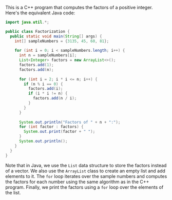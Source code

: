 This is a C++ program that computes the factors of a positive integer. Here's the equivalent Java code:
```java
import java.util.*;

public class Factorization {
  public static void main(String[] args) {
    int[] sampleNumbers = {3135, 45, 60, 81};
    
    for (int i = 0; i < sampleNumbers.length; i++) {
      int n = sampleNumbers[i];
      List<Integer> factors = new ArrayList<>();
      factors.add(1);
      factors.add(n);
      
      for (int i = 2; i * i <= n; i++) {
        if (n % i == 0) {
          factors.add(i);
          if (i * i != n) {
            factors.add(n / i);
          }
        }
      }
      
      System.out.println("Factors of " + n + ":");
      for (int factor : factors) {
        System.out.print(factor + " ");
      }
      System.out.println();
    }
  }
}
```
Note that in Java, we use the `List` data structure to store the factors instead of a vector. We also use the `ArrayList` class to create an empty list and add elements to it. The `for` loop iterates over the sample numbers and computes the factors for each number using the same algorithm as in the C++ program. Finally, we print the factors using a `for` loop over the elements of the list.
